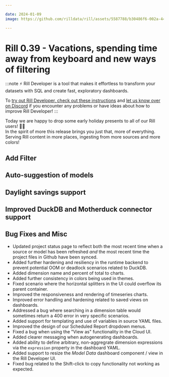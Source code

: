 ```yaml
---

date: 2024-01-09
image: https://github.com/rilldata/rill/assets/5587788/b30486f6-002a-445d-8a1b-955b6ec0066d

---
```


# Rill 0.39 - Vacations, spending time away from keyboard and new ways of filtering

:::note
⚡ Rill Developer is a tool that makes it effortless to transform your datasets with SQL and create fast, exploratory dashboards.

To [try out Rill Developer, check out these instructions](../../install) and [let us know over on Discord](https://bit.ly/3bbcSl9) if you encounter any problems or have ideas about how to improve Rill Developer!
:::
  
Today we are happy to drop some early holiday presents to all of our Rill users! 🎁🎁  
In the spirit of more this release brings you just that, more of everything. Serving Rill content in more places, ingesting from more sources and more colors!

## Add Filter

## Auto-suggestion of models

## Daylight savings support

## Improved DuckDB and Motherduck connector support

## Bug Fixes and Misc
- Updated project status page to reflect both the most recent time when a source or model has been refreshed _and_ the most recent time the project files in Github have been synced.
- Added further hardening and resiliency in the runtime backend to prevent potential OOM or deadlock scenarios related to DuckDB.
- Added dimension name and percent of total to charts.
- Added further consistency in colors being used in themes.
- Fixed scenario where the horizontal splitters in the UI could overflow its parent container.
- Improved the responsiveness and rendering of timeseries charts.
- Improved error handling and hardening related to saved views on dashboards.
- Addressed a bug where searching in a dimension table would sometimes return a 400 error in very specific scenarios.
- Added support for templating and use of variables in source YAML files.
- Improved the design of our Scheduled Report dropdown menus.
- Fixed a bug when using the "View as" functionality in the Cloud UI.
- Added clearer messaging when autogenerating dashboards.
- Added ability to define arbitrary, non-aggregrate dimension expressions via the `expression` property in the dashboard YAML.
- Added support to resize the _Model Data_ dashboard component / view in the Rill Developer UI.
- Fixed bug related to the Shift-click to copy functionality not working as expected.
